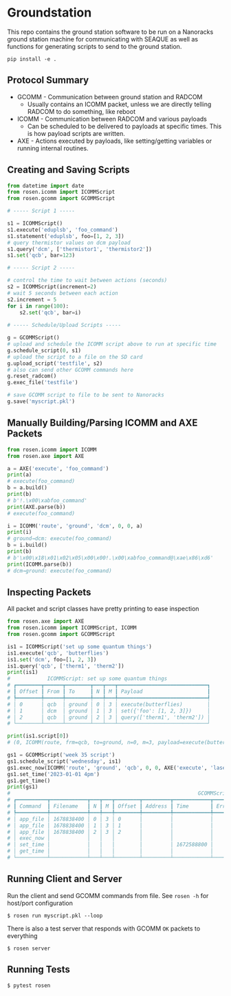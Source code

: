 # Groundstation

This repo contains the ground station software to be run on a Nanoracks ground station machine for communicating with SEAQUE as well as functions for generating scripts to send to the ground station.

    pip install -e .
    
## Protocol Summary

- GCOMM - Communication between ground station and RADCOM
  - Usually contains an ICOMM packet, unless we are directly telling RADCOM to do something, like reboot
- ICOMM - Communication between RADCOM and various payloads
  - Can be scheduled to be delivered to payloads at specific times.  This is how payload scripts are written.
- AXE - Actions executed by payloads, like setting/getting variables or running internal routines.
    
## Creating and Saving Scripts

``` python
from datetime import date
from rosen.icomm import ICOMMScript
from rosen.gcomm import GCOMMScript

# ----- Script 1 -----

s1 = ICOMMScript()
s1.execute('eduplsb', 'foo_command')
s1.statement('eduplsb', foo=[1, 2, 3])
# query thermistor values on dcm payload
s1.query('dcm', ['thermistor1', 'thermistor2'])
s1.set('qcb', bar=123)

# ----- Script 2 -----

# control the time to wait between actions (seconds)
s2 = ICOMMScript(increment=2)
# wait 5 seconds between each action
s2.increment = 5
for i in range(100):
    s2.set('qcb', bar=i)
    
# ----- Schedule/Upload Scripts -----

g = GCOMMScript()
# upload and schedule the ICOMM script above to run at specific time
g.schedule_script(0, s1)
# upload the script to a file on the SD card
g.upload_script('testfile', s2)
# also can send other GCOMM commands here
g.reset_radcom()
g.exec_file('testfile')

# save GCOMM script to file to be sent to Nanoracks
g.save('myscript.pkl')
```

## Manually Building/Parsing ICOMM and AXE Packets

``` python
from rosen.icomm import ICOMM
from rosen.axe import AXE

a = AXE('execute', 'foo_command')
print(a)
# execute(foo_command)
b = a.build()
print(b)
# b'!.\x00\xabfoo_command'
print(AXE.parse(b))
# execute(foo_command)

i = ICOMM('route', 'ground', 'dcm', 0, 0, a)
print(i)
# ground→dcm: execute(foo_command)
b = i.build()
print(b)
# b'\x00\x18\x01\x02\x05\x00\x00!.\x00\xabfoo_command@\xae\x86\xd6'
print(ICOMM.parse(b))
# dcm→ground: execute(foo_command)
```

## Inspecting Packets

All packet and script classes have pretty printing to ease inspection

``` python
from rosen.axe import AXE
from rosen.icomm import ICOMMScript, ICOMM
from rosen.gcomm import GCOMMScript

is1 = ICOMMScript('set up some quantum things')
is1.execute('qcb', 'butterflies')
is1.set('dcm', foo=[1, 2, 3])
is1.query('qcb', ['therm1', 'therm2'])
print(is1)
#            ICOMMScript: set up some quantum things             
# ┏━━━━━━━━┳━━━━━━┳━━━━━━━━┳━━━┳━━━┳━━━━━━━━━━━━━━━━━━━━━━━━━━━━━┓
# ┃ Offset ┃ From ┃ To     ┃ N ┃ M ┃ Payload                     ┃
# ┡━━━━━━━━╇━━━━━━╇━━━━━━━━╇━━━╇━━━╇━━━━━━━━━━━━━━━━━━━━━━━━━━━━━┩
# │ 0      │ qcb  │ ground │ 0 │ 3 │ execute(butterflies)        │
# │ 1      │ dcm  │ ground │ 1 │ 3 │ set({'foo': [1, 2, 3]})     │
# │ 2      │ qcb  │ ground │ 2 │ 3 │ query(['therm1', 'therm2']) │
# └────────┴──────┴────────┴───┴───┴─────────────────────────────┘

print(is1.script[0])
# (0, ICOMM(route, frm=qcb, to=ground, n=0, m=3, payload=execute(butterflies)))

gs1 = GCOMMScript('week 35 script')
gs1.schedule_script('wednesday', is1)
gs1.exec_now(ICOMM('route', 'ground', 'qcb', 0, 0, AXE('execute', 'laser_start')))
gs1.set_time('2023-01-01 4pm')
gs1.get_time()
print(gs1)
#                                                             GCOMMScript: week 35 script                                                              
# ┏━━━━━━━━━━┳━━━━━━━━━━━━┳━━━┳━━━┳━━━━━━━━┳━━━━━━━━━┳━━━━━━━━━━━━┳━━━━━━━━━┳━━━━━━━━┳━━━━━━━━━┳━━━━━━━━┳━━━━━━━━┳━━━┳━━━┳━━━━━━━━━━━━━━━━━━━━━━━━━━━━━┓
# ┃ Command  ┃ Filename   ┃ N ┃ M ┃ Offset ┃ Address ┃ Time       ┃ Errcode ┃ Errstr ┃ Command ┃ From   ┃ To     ┃ N ┃ M ┃ AXE                         ┃
# ┡━━━━━━━━━━╇━━━━━━━━━━━━╇━━━╇━━━╇━━━━━━━━╇━━━━━━━━━╇━━━━━━━━━━━━╇━━━━━━━━━╇━━━━━━━━╇━━━━━━━━━╇━━━━━━━━╇━━━━━━━━╇━━━╇━━━╇━━━━━━━━━━━━━━━━━━━━━━━━━━━━━┩
# │ app_file │ 1678838400 │ 0 │ 3 │ 0      │         │            │         │        │ route   │ qcb    │ ground │ 0 │ 3 │ execute(butterflies)        │
# │ app_file │ 1678838400 │ 1 │ 3 │ 1      │         │            │         │        │ route   │ dcm    │ ground │ 1 │ 3 │ set({'foo': [1, 2, 3]})     │
# │ app_file │ 1678838400 │ 2 │ 3 │ 2      │         │            │         │        │ route   │ qcb    │ ground │ 2 │ 3 │ query(['therm1', 'therm2']) │
# │ exec_now │            │   │   │        │         │            │         │        │ route   │ ground │ qcb    │   │   │ execute(laser_start)        │
# │ set_time │            │   │   │        │         │ 1672588800 │         │        │         │        │        │   │   │                             │
# │ get_time │            │   │   │        │         │            │         │        │         │        │        │   │   │                             │
# └──────────┴────────────┴───┴───┴────────┴─────────┴────────────┴─────────┴────────┴─────────┴────────┴────────┴───┴───┴─────────────────────────────┘
```

## Running Client and Server

Run the client and send GCOMM commands from file.  See `rosen -h` for host/port configuration

    $ rosen run myscript.pkl --loop
    
There is also a test server that responds with GCOMM `OK` packets to everything

    $ rosen server

## Running Tests

    $ pytest rosen
